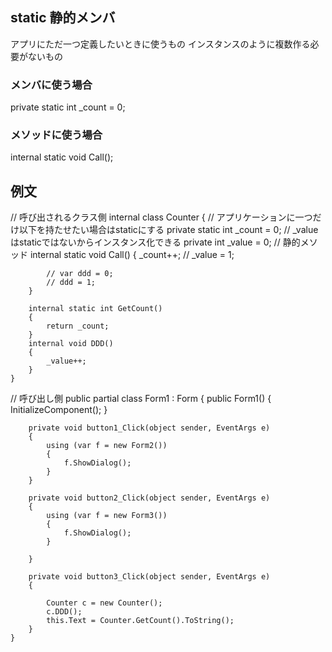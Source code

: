 ## static 静的メンバ
アプリにただ一つ定義したいときに使うもの
インスタンスのように複数作る必要がないもの

### メンバに使う場合
private static int _count = 0;
### メソッドに使う場合
internal static void Call();

## 例文

// 呼び出されるクラス側
    internal class Counter
    {
        // アプリケーションに一つだけ以下を持たせたい場合はstaticにする
        private static int _count = 0;
        // _valueはstaticではないからインスタンス化できる
        private int _value = 0;
        // 静的メソッド
        internal static void Call()
        {
            _count++;
            // _value = 1;

            // var ddd = 0;
            // ddd = 1;
        }

        internal static int GetCount()
        {
            return _count;
        }
        internal void DDD()
        {
            _value++;
        }
    }

// 呼び出し側
        public partial class Form1 : Form
    {
        public Form1()
        {
            InitializeComponent();
        }

        private void button1_Click(object sender, EventArgs e)
        {
            using (var f = new Form2())
            {
                f.ShowDialog();
            }
        }

        private void button2_Click(object sender, EventArgs e)
        {
            using (var f = new Form3())
            {
                f.ShowDialog();
            }

        }

        private void button3_Click(object sender, EventArgs e)
        {
            
            Counter c = new Counter();
            c.DDD();
            this.Text = Counter.GetCount().ToString();
        }
    }